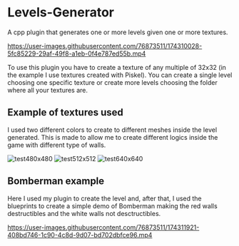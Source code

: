# Levels-Generator
A  cpp plugin that generates one or more levels given one or more textures.

https://user-images.githubusercontent.com/76873511/174310028-5fc85229-29af-49f8-a1eb-0f4e787ed55b.mp4


To use this plugin you have to create a texture of any multiple of 32x32 (in the example I use textures created with Piskel). You can create a single level choosing one specific texture or create more levels choosing the folder where all your textures are.

## Example of textures used
I used two different colors to create to different meshes inside the level generated. This is made to allow me to create different logics inside the game with different type of walls.

![test480x480](https://user-images.githubusercontent.com/76873511/174310843-2c190f93-549d-4b5d-a03f-59621ce29870.png)
![test512x512](https://user-images.githubusercontent.com/76873511/174310846-a2f492ef-9e61-4c3c-a333-ffd91985030e.png)
![test640x640](https://user-images.githubusercontent.com/76873511/174310848-e117a0c6-c746-464e-898f-089481a73364.png)

## Bomberman example
Here I used my plugin to create the level and, after that, I used the blueprints to create a simple demo of Bomberman making the red walls destructibles and the white walls not desctructibles.


https://user-images.githubusercontent.com/76873511/174311921-408bd746-1c90-4c8d-9d07-bd702dbfce96.mp4


